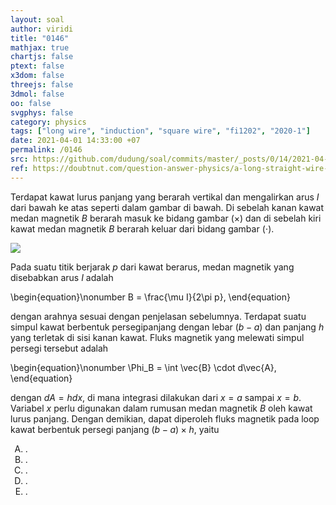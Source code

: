 ```yaml
---
layout: soal
author: viridi
title: "0146"
mathjax: true
chartjs: false
ptext: false
x3dom: false
threejs: false
3dmol: false
oo: false
svgphys: false
category: physics
tags: ["long wire", "induction", "square wire", "fi1202", "2020-1"]
date: 2021-04-01 14:33:00 +07
permalink: /0146
src: https://github.com/dudung/soal/commits/master/_posts/0/14/2021-04-01-motional-emf.md
ref: https://doubtnut.com/question-answer-physics/a-long-straight-wire-carrying-current-i-and-a-square-conducting-wire-loop-of-side-l-at-a-distance-a--31091082
---
```

Terdapat kawat lurus panjang yang berarah vertikal dan mengalirkan arus $I$ dari bawah ke atas seperti dalam gambar di bawah. Di sebelah kanan kawat medan magnetik $B$ berarah masuk ke bidang gambar ($\times$) dan di sebelah kiri kawat medan magnetik $B$ berarah keluar dari bidang gambar ($\cdot$).

![]({{site.baseurl}}/assets/img/0/14/0146.png)

Pada suatu titik berjarak $p$ dari kawat berarus, medan magnetik yang disebabkan arus $I$ adalah

\begin{equation}\nonumber
B = \frac{\mu I}{2\pi p},
\end{equation}

dengan arahnya sesuai dengan penjelasan sebelumnya. Terdapat suatu simpul kawat berbentuk persegipanjang dengan lebar $(b-a)$ dan panjang $h$ yang terletak di sisi kanan kawat. Fluks magnetik yang melewati simpul persegi tersebut adalah

\begin{equation}\nonumber
\Phi_B = \int \vec{B} \cdot d\vec{A},
\end{equation}

dengan $dA = h dx$, di mana integrasi dilakukan dari $x = a$ sampai $x = b$. Variabel $x$ perlu digunakan dalam rumusan medan magnetik $B$ oleh kawat lurus panjang. Dengan demikian, dapat diperoleh fluks magnetik pada loop kawat berbentuk persegi panjang $(b-a) \times h$, yaitu

<ol type="A">
<li>.
<li>.
<li>.
<li>.
<li>.
